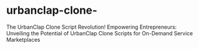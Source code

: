 # urbanclap-clone-
The UrbanClap Clone Script Revolution! Empowering Entrepreneurs: Unveiling the Potential of UrbanClap Clone Scripts for On-Demand Service Marketplaces
